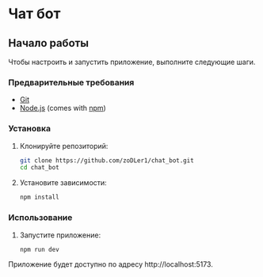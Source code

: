 # Чат бот


## Начало работы

Чтобы настроить и запустить приложение, выполните следующие шаги.

### Предварительные требования

- [Git](https://git-scm.com)
- [Node.js](https://nodejs.org/en/download) (comes with [npm](https://www.npmjs.com))

### Установка

1. Клонируйте репозиторий:

   ```bash
   git clone https://github.com/zoDLer1/chat_bot.git
   cd chat_bot
2. Установите зависимости:
    ```bash
    npm install
    ```
### Использование

1. Запустите приложение:

    ```bash
    npm run dev
    ```
Приложение будет доступно по адресу http://localhost:5173.
